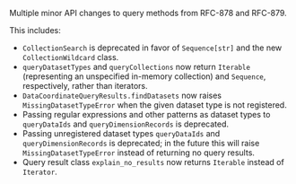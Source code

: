 Multiple minor API changes to query methods from RFC-878 and RFC-879.

This includes:

- `CollectionSearch` is deprecated in favor of `Sequence[str]` and the new `CollectionWildcard` class.
- `queryDatasetTypes` and `queryCollections` now return `Iterable` (representing an unspecified in-memory collection) and `Sequence`, respectively, rather than iterators.
- `DataCoordinateQueryResults.findDatasets` now raises `MissingDatasetTypeError` when the given dataset type is not registered.
- Passing regular expressions and other patterns as dataset types to `queryDataIds` and `queryDimensionRecords` is deprecated.
- Passing unregistered dataset types `queryDataIds` and `queryDimensionRecords` is deprecated; in the future this will raise `MissingDatasetTypeError` instead of returning no query results.
- Query result class `explain_no_results` now returns `Iterable` instead of `Iterator`.
